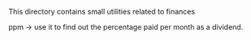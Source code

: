 This directory contains small utilities related to finances

ppm -> use it to find out the percentage paid per month as a dividend.
